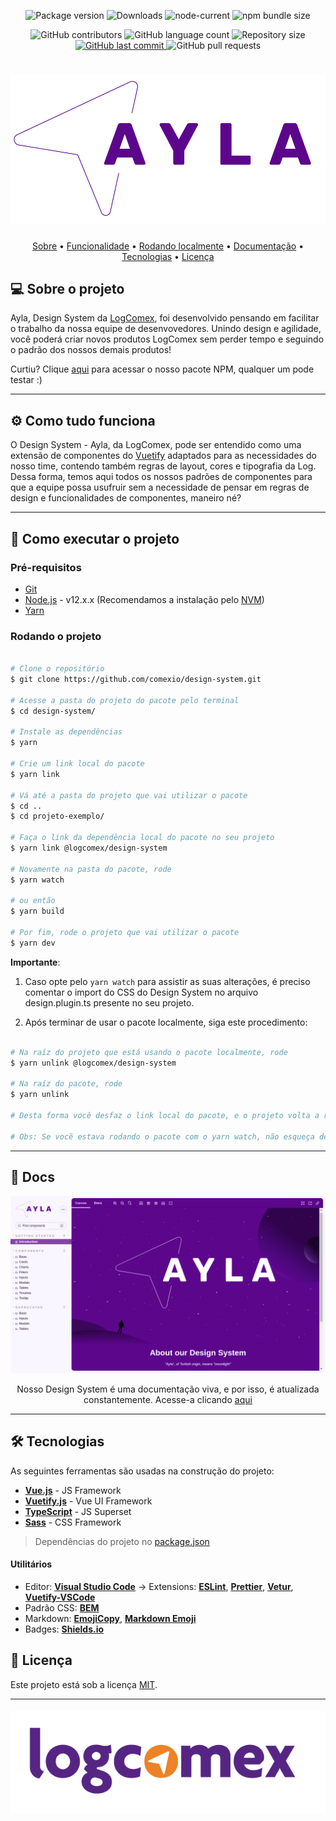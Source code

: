 <!-- Badges session  -->
<p align="center">

  <img alt="Package version" src="https://img.shields.io/npm/v/@logcomex/design?e&style=for-the-badge">
  
  <img alt="Downloads" src="https://img.shields.io/npm/dm/@logcomex/design?color=orange&style=for-the-badge">
  
  <img alt="node-current" src="https://img.shields.io/node/v/@logcomex/design?color=orange&style=for-the-badge">
  
  <img alt="npm bundle size" src="https://img.shields.io/bundlephobia/min/@logcomex/design?color=orange&style=for-the-badge">
	
</p>

<p align="center">
	
  <img alt="GitHub contributors" src="https://img.shields.io/github/contributors/comexio/design-system?color=blue&style=for-the-badge">

  <img alt="GitHub language count" src="https://img.shields.io/github/languages/count/comexio/design-system?color=blue&style=for-the-badge">
  
  <img alt="Repository size" src="https://img.shields.io/github/repo-size/comexio/design-system?color=blue&style=for-the-badge">
  
  <a target="_blank" rel="noopener noreferrer" href="https://github.com/comexio/design-system/commits/master">
    <img alt="GitHub last commit" src="https://img.shields.io/github/last-commit/comexio/design-system?color=blue&style=for-the-badge">
  </a>
  
  <img alt="GitHub pull requests" src="https://img.shields.io/github/issues-pr/comexio/design-system?color=blue&style=for-the-badge">
    
</p>

</p>

<!--Banner session-->
<h1 align="center">
    <img alt="Ayla-Banner" title="Ayla - LogComex Design System" src=".github/assets/ayla-logo.png"/>
</h1>

<!-- Index session-->
<p align="center">
 <a href="#-sobre-o-projeto">Sobre</a> •
 <a href="#%EF%B8%8F-como-tudo-funciona">Funcionalidade</a> •
 <a href="#-como-executar-o-projeto">Rodando localmente</a> • 
 <a href="#open_file_folder-docs">Documentação</a> • 
 <a href="#-tecnologias">Tecnologias</a> • 
 <a href="#-licença">Licença</a>
</p>

<!--About session-->
## 💻 Sobre o projeto

Ayla, Design System da [LogComex](https://www.logcomex.com/), foi desenvolvido pensando em facilitar o trabalho da nossa equipe de desenvovedores. Unindo design e agilidade, você poderá criar novos produtos LogComex sem perder tempo e seguindo o padrão dos nossos demais produtos!

Curtiu? Clique [aqui](https://www.npmjs.com/package/@logcomex/design) para acessar o nosso pacote NPM, qualquer um pode testar :) 

---

<!--Functionalities session-->
## ⚙️ Como tudo funciona

O Design System - Ayla, da LogComex, pode ser entendido como uma extensão de componentes do [Vuetify](https://vuetifyjs.com/) adaptados para as necessidades do nosso time, contendo também regras de layout, cores e tipografia da Log. Dessa forma, temos aqui todos os nossos padrões de componentes para que a equipe possa usufruir sem a necessidade de pensar em regras de design e funcionalidades de componentes, maneiro né?

---

<!--Running session-->
## 🚀 Como executar o projeto

### Pré-requisitos

* [Git](https://git-scm.com)
* [Node.js](https://nodejs.org/en/) - v12.x.x (Recomendamos a instalação pelo [NVM](https://github.com/nvm-sh/nvm))
* [Yarn](https://classic.yarnpkg.com/pt-BR/)

### Rodando o projeto

```bash

# Clone o repositório
$ git clone https://github.com/comexio/design-system.git

# Acesse a pasta do projeto do pacote pelo terminal
$ cd design-system/

# Instale as dependências
$ yarn

# Crie um link local do pacote
$ yarn link

# Vá até a pasta do projeto que vai utilizar o pacote
$ cd ..
$ cd projeto-exemplo/

# Faça o link da dependência local do pacote no seu projeto
$ yarn link @logcomex/design-system

# Novamente na pasta do pacote, rode
$ yarn watch

# ou então
$ yarn build

# Por fim, rode o projeto que vai utilizar o pacote
$ yarn dev

```

**Importante**: 

1. Caso opte pelo ```yarn watch``` para assistir as suas alterações, é preciso comentar o import do CSS do Design System no arquivo design.plugin.ts presente no seu projeto.

2. Após terminar de usar o pacote localmente, siga este procedimento:

```bash

# Na raíz do projeto que está usando o pacote localmente, rode
$ yarn unlink @logcomex/design-system

# Na raíz do pacote, rode
$ yarn unlink

# Desta forma você desfaz o link local do pacote, e o projeto volta a referenciar o link do pacote NPM.

# Obs: Se vocẽ estava rodando o pacote com o yarn watch, não esqueça de descomentar o css no design.plugin.ts!

```
---

<!--Docs session-->
## :open_file_folder: Docs
<p align="center">
  <img alt="Docs Overview" title="Ayla - Docs" src=".github/assets/docs-overview.png"/>
  <div align="center">
    Nosso Design System é uma documentação viva, e por isso, é atualizada constantemente. Acesse-a clicando <a href="https://ayla-design-system.netlify.app/?path=/story/getting-started-introduction--page" target="_blank">aqui</a>
  </div>
</p>

---

<!--Tecnologies session-->
## 🛠 Tecnologias

As seguintes ferramentas são usadas na construção do projeto:

-   **[Vue.js](https://vuejs.org/)** - JS Framework
-   **[Vuetify.js](https://vuetifyjs.com/)** - Vue UI Framework
-   **[TypeScript](https://www.typescriptlang.org/)** - JS Superset
-   **[Sass](https://sass-lang.com/)** - CSS Framework

> Dependências do projeto no [package.json](./package.json)

#### **Utilitários**

-   Editor:  **[Visual Studio Code](https://code.visualstudio.com/)**  → Extensions:  **[ESLint](https://marketplace.visualstudio.com/items?itemName=dbaeumer.vscode-eslint)**, **[Prettier](https://marketplace.visualstudio.com/items?itemName=esbenp.prettier-vscode)**, **[Vetur](https://marketplace.visualstudio.com/items?itemName=octref.vetur)**, **[Vuetify-VSCode](https://marketplace.visualstudio.com/items?itemName=vuetifyjs.vuetify-vscode)**
-   Padrão CSS:  **[BEM](http://getbem.com/introduction/)**
-   Markdown:  **[EmojiCopy](https://www.emojicopy.com)**,  **[Markdown Emoji](https://gist.github.com/rxaviers/7360908)**
-   Badges:  **[Shields.io](https://shields.io)**


<!--License session-->
## 📝 Licença

Este projeto está sob a licença [MIT](./LICENSE).

---

<!--Bottom session-->
<h4 align=center>
 	<a target="_blank" rel="noopener noreferrer" href="https://www.logcomex.com/">
    <img alt="LogComex" title="LogComex Logo" src=".github/assets/logcomex-logo.png"/>
  </a>
</h4>

